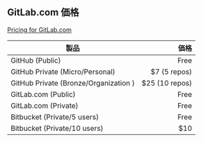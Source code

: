 ## GitLab.com 価格
[Pricing for GitLab.com](https://about.gitlab.com/2013/02/27/pricing-for-gitlab-com-announced-10-users-are-free-and-no-change-until-july/)

| 製品 | 価格
| ---- | ----:
| GitHub (Public) | Free
| GitHub Private (Micro/Personal) | $7 (5 repos)
| GitHub Private (Bronze/Organization ) | $25 (10 repos)
| GitLab.com (Public) | Free
| GitLab.com (Private) | Free
| Bitbucket (Private/5 users) | Free
| Bitbucket (Private/10 users) | $10
